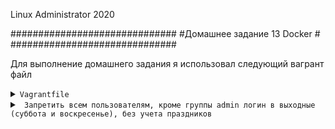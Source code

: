 
Linux Administrator 2020

   ##############################
   #Домашнее задание 13 Docker  #
   ##############################




Для выполнение домашнего задания я использовал следующий вагрант файл

<details>
<summary><code>Vagrantfile</code></summary>

```
# -*- mode: ruby -*-
# vi: set ft=ruby :
home = ENV['HOME']
ENV["LC_ALL"] = "en_US.UTF-8"

Vagrant.configure(2) do |config|
 config.vm.define "vm-1" do |subconfig|
 subconfig.vm.box = "centos/7"
 subconfig.vm.hostname="rpm"
 subconfig.vm.network :private_network, ip: "192.168.50.11"
 subconfig.vm.provider "virtualbox" do |vb|
 vb.memory = "2024"
 vb.cpus = "1"
 end
 end
 config.vm.provision "ansible" do |ansible|
 ansible.compatibility_mode = "2.0"
 ansible.playbook = "playbook.yml"
end

     end

```

</details>




<details>
<summary><code> Запретить всем пользователям, кроме группы admin логин в выходные (суббота и воскресенье), без учета праздников</code></summary>


Ну понеслалсь. Первым делом создадим группу "admin" командой <code>group admin</code>

Проверим создалась ли группа "vigr" отрывок :

```
postfix:x:89:
chrony:x:995:
vagrant:x:1000:vagrant
vboxsf:x:994:
tcpdump:x:72:
screen:x:84:
admin:x:1001:

```

Далее создаем двоих пользователей user1  и user2

```
[root@pam ~]# useradd -p 777 -s /bin/bash user1
[root@pam ~]# useradd -p 888 -s /bin/bash user2


```

Пооверяем "cat /etc/passwd"


```
[root@pam ~]# cat /etc/passwd
root:x:0:0:root:/root:/bin/bash
bin:x:1:1:bin:/bin:/sbin/nologin
daemon:x:2:2:daemon:/sbin:/sbin/nologin
adm:x:3:4:adm:/var/adm:/sbin/nologin
lp:x:4:7:lp:/var/spool/lpd:/sbin/nologin
sync:x:5:0:sync:/sbin:/bin/sync
shutdown:x:6:0:shutdown:/sbin:/sbin/shutdown
halt:x:7:0:halt:/sbin:/sbin/halt
mail:x:8:12:mail:/var/spool/mail:/sbin/nologin
operator:x:11:0:operator:/root:/sbin/nologin
games:x:12:100:games:/usr/games:/sbin/nologin
ftp:x:14:50:FTP User:/var/ftp:/sbin/nologin
nobody:x:99:99:Nobody:/:/sbin/nologin
systemd-network:x:192:192:systemd Network Management:/:/sbin/nologin
dbus:x:81:81:System message bus:/:/sbin/nologin
polkitd:x:999:998:User for polkitd:/:/sbin/nologin
rpc:x:32:32:Rpcbind Daemon:/var/lib/rpcbind:/sbin/nologin
tss:x:59:59:Account used by the trousers package to sandbox the tcsd daemon:/dev/null:/sbin/nologin
rpcuser:x:29:29:RPC Service User:/var/lib/nfs:/sbin/nologin
nfsnobody:x:65534:65534:Anonymous NFS User:/var/lib/nfs:/sbin/nologin
sshd:x:74:74:Privilege-separated SSH:/var/empty/sshd:/sbin/nologin
postfix:x:89:89::/var/spool/postfix:/sbin/nologin
chrony:x:998:995::/var/lib/chrony:/sbin/nologin
vagrant:x:1000:1000:vagrant:/home/vagrant:/bin/bash
vboxadd:x:997:1::/var/run/vboxadd:/bin/false
tcpdump:x:72:72::/:/sbin/nologin
user1:x:1001:1002::/home/user1:/bin/bash
user2:x:1002:1003::/home/user2:/bin/bash

```


Ну далее добавиляем пользователей в группу

```
[root@pam ~]# usermod -aG admin user1
[root@pam ~]# usermod -aG admin user2


```
Проверяем отрывок

<code>[root@pam ~]# cat /etc/group</code>

```
vagrant:x:1000:vagrant
vboxsf:x:994:
tcpdump:x:72:
screen:x:84:
admin:x:1001:user1,user2
user1:x:1002:
user2:x:1003:

```

Видим что в группу "admin" добавились наши юзера

Переходим к запрету через "PAM"

Первым делом включаем модуль, добавил в строку <code>account    required     pam_time.so</code> в /etc/pam/sshd

Получилось так :

```
#%PAM-1.0
auth<-->   required<--->pam_sepermit.so
auth       substack     password-auth
auth       include      postlogin
# Used with polkit to reauthorize users in remote sessions
-auth      optional     pam_reauthorize.so prepare
account    required     pam_nologin.so
account    required     pam_time.so
account    include      password-auth                       
password   include      password-auth                       
# pam_selinux.so close should be the first session rule     
session    required     pam_selinux.so close                
session    required     pam_loginuid.so                     
# pam_selinux.so open should only be followed by sessions to be executed in the user context
session    required     pam_selinux.so open env_params      
session    required     pam_namespace.so
session    optional     pam_keyinit.so force revoke
session    include      password-auth
session    include      postlogin
# Used with polkit to reauthorize users in remote sessions
-session   optional     pam_reauthorize.so prepare


```


Далее устанавливаем время запрета в <code>/etc/security/time.conf</code>


```
sshd;*;!user1|user2;SaSu
sshd;*;!user1|user1;SaSu

```

Небольшой манул

sshd - сервси к каторому применено правило

"*" имя терминала

user1 и user2

SaSu - сб. и вс. выходные дни

По идее должно быть так: "Всем пользователям запрещен доступ, кроме user1 и user2 в выходные дни, то бишь Сб. и Вс. 








